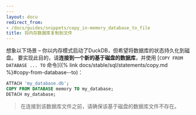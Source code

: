 ```yaml
---
---
layout: docu
redirect_from:
- /docs/guides/snippets/copy_in-memory_database_to_file
title: 将内存数据库复制到文件
---
```


想象以下场景 – 你以内存模式启动了DuckDB，但希望将数据库的状态持久化到磁盘。
要实现此目的，请**连接到一个新的基于磁盘的数据库**，并使用 [`COPY FROM DATABASE ... TO` 命令]({% link docs/stable/sql/statements/copy.md %}#copy-from-database--to)：

```sql
ATTACH 'my_database.db';
COPY FROM DATABASE memory TO my_database;
DETACH my_database;
```

> 在连接到该数据库文件之前，请确保该基于磁盘的数据库文件不存在。